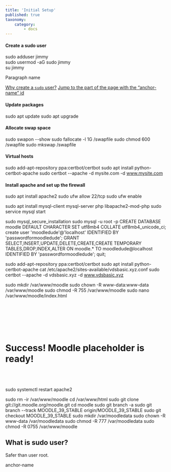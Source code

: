 ```yaml
---
title: 'Initial Setup'
published: true
taxonomy:
    category:
        - docs
---
```


#### Create a sudo user 
sudo adduser jimmy  
sudo usermod -aG sudo jimmy  
su jimmy  
 <p id="sudo">Paragraph name</p>

<a href="#what_is_sudo"> Why create a <code>sudo</code> user?</a>
<a href="#anchor-name">Jump to the part of the page with the “anchor-name” id </a>

#### Update packages
sudo apt update 
sudo apt upgrade


#### Allocate swap space
sudo swapon --show
sudo fallocate -l 1G /swapfile 
sudo chmod 600 /swapfile
sudo mkswap /swapfile 

#### Virtual hosts
sudo add-apt-repository ppa:certbot/certbot 
sudo apt install python-certbot-apache 
sudo certbot --apache -d mysite.com -d www.mysite.com

#### Install apache and set up the firewall
sudo apt install apache2
sudo ufw allow 22/tcp
sudo ufw enable


sudo apt install mysql-client mysql-server php libapache2-mod-php
sudo service mysql start


sudo mysql_secure_installation 
sudo mysql -u root -p 
CREATE DATABASE moodle DEFAULT CHARACTER SET utf8mb4 COLLATE utf8mb4_unicode_ci;
create user 'moodledude'@'localhost' IDENTIFIED BY 'passwordformoodledude';
GRANT SELECT,INSERT,UPDATE,DELETE,CREATE,CREATE TEMPORARY TABLES,DROP,INDEX,ALTER ON moodle.* TO moodledude@localhost IDENTIFIED BY 'passwordformoodledude';
quit;


sudo add-apt-repository ppa:certbot/certbot 
sudo apt install python-certbot-apache 
cat /etc/apache2/sites-available/vdsbasic.xyz.conf 
sudo certbot --apache -d vdsbasic.xyz -d www.vdsbasic.xyz

sudo mkdir /var/www/moodle 
sudo chown -R www-data:www-data /var/www/moodle
sudo chmod -R 755 /var/www/moodle
sudo nano /var/www/moodle/index.html
<html><br>
    <head><br>
        <title> Moodle placeholder</title><br>
    </head><br>
    <body><br>
        <h1>Success! Moodle placeholder is ready!</h1><br>
    </body><br>
</html><br>
sudo systemctl restart apache2 

sudo rm -ir /var/www/moodle 
cd /var/www/html
sudo git clone git://git.moodle.org/moodle.git 
cd moodle 
sudo git branch -a 
sudo git branch --track MOODLE_39_STABLE origin/MOODLE_39_STABLE
sudo git checkout MOODLE_39_STABLE 
sudo mkdir /var/moodledata
sudo chown -R www-data /var/moodledata
sudo chmod -R 777 /var/moodledata
sudo chmod -R 0755 /var/www/moodle 

## What is sudo user? <a id="sudo"></a>
Safer than user root.

anchor-name
